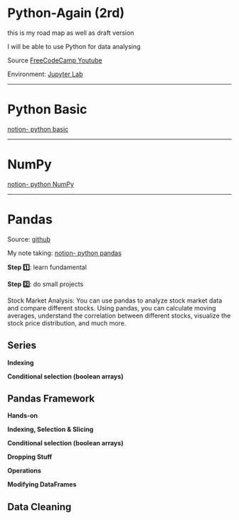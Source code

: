 # Python-Again (2rd)

this is my road map as well as draft version

I will be able to use Python for data analysing

Source [FreeCodeCamp Youtube](https://www.youtube.com/watch?v=r-uOLxNrNk8&t=41s&ab_channel=freeCodeCamp.org) 

Environment: [Jupyter Lab](https://jupyter.org/try-jupyter/lab/?path=notebooks%2FIntro.ipynb) 

---
# Python Basic 

[notion- python basic](https://www.notion.so/leilaha/Python-Basic-764853563ede4fbb97ba62e037b8021f)

---
# NumPy

[notion- python NumPy](https://www.notion.so/leilaha/Python-NumPy-aaf8ca37586f44cb9243c4b22228a2c2) 

---
# Pandas

Source: [github](https://github.com/leilahacom/freecodecamp-intro-to-pandas)


My note taking: [notion- python pandas](https://www.notion.so/leilaha/Python-Pandas-94b4f23d1643483c9e6e0e89a4be257b) 

**Step 1️⃣**: learn fundamental 

**Step 2️⃣**: do small projects

Stock Market Analysis:
You can use pandas to analyze stock market data and compare different stocks. Using pandas, you can calculate moving averages, understand the correlation between different stocks, visualize the stock price distribution, and much more.

## Series

**Indexing**

**Conditional selection (boolean arrays)**


## Pandas Framework

**Hands-on**

**Indexing, Selection & Slicing**

**Conditional selection (boolean arrays)**

**Dropping Stuff**

**Operations**

**Modifying DataFrames**









## Data Cleaning
